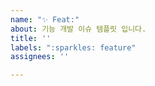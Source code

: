 ```yaml
---
name: "✨ Feat:"
about: 기능 개발 이슈 템플릿 입니다.
title: ''
labels: ":sparkles: feature"
assignees: ''

---
```



